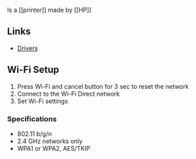 Is a [[printer]] made by [[HP]]
## Links
- [Drivers](https://support.hp.com/us-en/drivers/selfservice/hp-deskjet-3630-all-in-one-printer-series/7172306/model/7599657)
## Wi-Fi Setup
1. Press Wi-Fi and cancel button for 3 sec to reset the network
2. Connect to the Wi-Fi Direct network
3. Set Wi-Fi settings
### Specifications
- 802.11 b/g/n
- 2.4 GHz networks only
- WPA1 or WPA2, AES/TKIP
